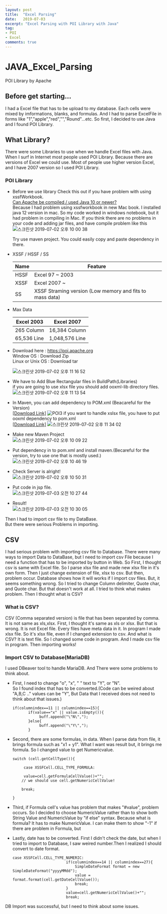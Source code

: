 ```yaml
---
layout: post
title:  "Excel Parsing"
date:   2019-07-03
excerpt: "Excel Parsing with POI Library with Java"
tag:
- POI
- Excel
comments: true
---
```


# JAVA_Excel_Parsing
POI Library by Apache

## Before get starting...
I had a Excel file that has to be upload to my database. 
Each cells were mixed by  imformations, blanks,
 and formulas. And I had to parse ExcelFile in forms
  like "1","apple","red","","Round"...etc. So first, 
  I decided to use Java and I found POI Library.

## What Library?
There were some Libraries to use when 
we handle Excel files with Java. When I 
surf in Internet most people used POI Library. 
Because there are versions of Excel we could use. 
Most of people use higher version Excel, and I have 2007 version so I used POI Library. 

### POI Library
- Before we use library
    Check this out if you have problem with using xssfWorkbook.\
    [Can Apache be compiled / used Java 10 or newer?](https://poi.apache.org/help/faq.html#faq-java10)\
    Because I had problem using xssfworkbook in new Mac book. I installed java 12 version in mac. 
    So my code worked in windows notebook, but it had problem in compiling in Mac.
    If you think there are no problems in your code and adding jar files, and have compile problem like this
    ![스크린샷 2019-07-02 오후 10 00 38](https://user-images.githubusercontent.com/32008149/60514655-e5186a00-9d14-11e9-9f5a-eab1df34fae1.png)
    
    Try use maven project. You could easily copy and paste dependency in there.

- XSSF / HSSF / SS
  
  Name | Feature 
  ----- | ------      
  HSSF | Excel 97 ~ 2003
  XSSF | Excel 2007 ~
  SS   | XSSF Straming version (Low memory and fits to mass data)  
   
- Max Data

    Excel 2003 | Excel 2007 
    ----- | -----
    265 Column | 16,384 Column
    65,536 Line | 1,048,576 Line

- Download here : https://poi.apache.org \
Window OS : Download Zip\
Linux or Unix OS : Download tar

    ![스크린샷 2019-07-02 오후 11 16 52](https://user-images.githubusercontent.com/32008149/60519967-886e7c80-9d1f-11e9-8bf6-d4a4221b5afe.png)
- We have to Add Blue Rectangular files in BuildPath(Libraries)\
if you are going to use xlsx file you should add ooxml-lib directory files.
    ![스크린샷 2019-07-02 오후 11 13 54](https://user-images.githubusercontent.com/32008149/60519806-3cbbd300-9d1f-11e9-960a-b9e905540000.png)

- In Maven, you can add dependency to POM.xml (Beacareful for the Version)\
    [[Download Link]](https://mvnrepository.com/artifact/org.apache.poi/poi/3.17)
    ![POI3](https://user-images.githubusercontent.com/32008149/60109311-1937dc00-97a5-11e9-8ef5-db98598edaad.PNG)
    if you want to handle xslsx file, you have to put ooxml dependency to pom.xml\
    [[Download Link]](https://mvnrepository.com/artifact/org.apache.poi/poi-ooxml/3.17)
    ![스크린샷 2019-07-02 오후 11 34 02](https://user-images.githubusercontent.com/32008149/60521268-ed2ad680-9d21-11e9-96e0-d499a487d272.png)
    
- Make new Maven Project\
    ![스크린샷 2019-07-02 오후 10 09 22](https://user-images.githubusercontent.com/32008149/60515203-180f2d80-9d16-11e9-881e-960d3d0c3fe4.png)

- Put dependency in to pom.xml and install maven.(Becareful for the version, try to use one that is mostly used.) 
    ![스크린샷 2019-07-02 오후 10 46 19](https://user-images.githubusercontent.com/32008149/60517857-5b1fcf80-9d1b-11e9-93f2-946ca674d862.png)

- Check Server is alright!\
    ![스크린샷 2019-07-02 오후 10 50 31](https://user-images.githubusercontent.com/32008149/60518118-d6818100-9d1b-11e9-88bc-716f5217d214.png)

- Put code in jsp file.\
    ![스크린샷 2019-07-03 오전 10 27 44](https://user-images.githubusercontent.com/32008149/60556660-57249980-9d7d-11e9-9f95-0fc77ab8e28d.png)

- Result!\
    ![스크린샷 2019-07-03 오전 10 30 05](https://user-images.githubusercontent.com/32008149/60556762-aa96e780-9d7d-11e9-9578-7c722fc5a40a.png)

    
Then I had to import csv file to my DataBase.\
But there were serious Problems in importing.

## CSV
I had serious problem with importing csv file to Database.
There were many ways to import Data to DataBase, but I need
 to import csv File because I need a function that has to be 
 imported by button in Web. So First, I thought csv is same with Excel file.
So I parse xlsx file and made new xlsx file in it's own form. Then I just change extension of file, 
xlsx to csv. But then, problem occur.
Database shows how it will works if I import csv files. But, it seems something wrong.
So I tried to change Column delimiter, Quote char, and Quote char. 
But that doesn't work at all. I tried to think what makes problem. 
Then I thought what is CSV?

### What is CSV?
CSV (Comma separated version) is file that has been separated 
by comma. It is not same as xls,xlsx. First, I thought it's same 
as xls or xlsx. But that is wrong. It is not Excel file. Every files have meta 
data in it. In program I made xlsx file. So it's xlsx file, even 
if I changed extension to csv. And what is CSV? It is text file. 
So I changed some code in program. And I made csv file in program. 
Then importing works! 

### Import CSV to Database(MariaDB)
I used DBeaver tool to handle MariaDB. And There were some 
problems to think about. 
- First, I need to change "o", "x", " " text to "Y", or "N".  
So I found index that has to be converted.(Code can be weired about "A,B,C .." values can be "Y", But Data that I 
received does not need to think about that issues.)
  ~~~
  if(columnindex==11 || columnindex==15){                   		 
         if(value=="x" || value.isEmpty()){
              buff.append("\"N\","); 
         }else{
              buff.append("\"Y\",");                 			
         } 
  ~~~
- Second, there are some formulas, in data. When I parse data from file, it brings formula such as "x1 + y1".
What I want was result but, it brings me formula. So I changed value to get Numericvalue. 
    ```
    switch (cell.getCellType()){  
    
         case XSSFCell.CELL_TYPE_FORMULA:                        
    
    	 value=cell.getFormulaCellValue()+"";
    	// we should use cell.getNumericCellValue!
    
    	break;
    		                        
    }
   ``` 
- Third, if Formula cell's value has problem that makes "#value", 
         problem occurs. So I decided to choose NumericValue rather than to 
         show both String Value and NumericValue by "if else" syntax. Because what is formula? It has to make
         NumericValue. I can make them to show "-1" if there are problem in Formula, but 
         
- Lastly, date has to be converted. First I didn't check the date, but when I tried to import to Database, 
I saw weired number.Then I realized I should convert to date format. 
    ```
    case XSSFCell.CELL_TYPE_NUMERIC:
                        	if(columnindex==14 || columnindex==27){
                        		SimpleDateFormat format = new SimpleDateFormat("yyyyMMdd");
                        		value = format.format(cell.getDateCellValue());
                        		break;
                        	}
                            value=cell.getNumericCellValue()+"";
                            break;

    ```
DB Import was successful, but I need to think about some issues.

